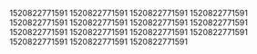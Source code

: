 1520822771591
1520822771591
1520822771591
1520822771591
1520822771591
1520822771591
1520822771591
1520822771591
1520822771591
1520822771591
1520822771591
1520822771591
1520822771591
1520822771591
1520822771591